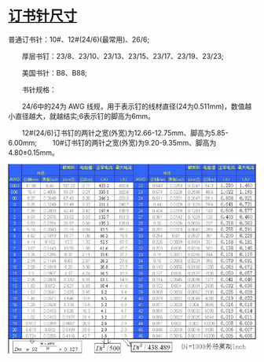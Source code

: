 # [订书针尺寸](https://www.cnblogs.com/mingzhang/p/7798740.html)

普通订书针：10#、12#(24/6)(最常用)、26/6;

　　厚层书钉：23/8、23/10、23/13、23/15、23/17、23/19、23/23;

　　美国书针：B8、B88;

　　书针规格：

　　24/6中的24为 AWG 线规，用于表示钉的线材直径(24为0.511mm)，数值越小直径越大，就越结实;6表示钉的脚高为6mm。

　　12#(24/6)订书钉的两针之宽(外宽)为12.66-12.75mm、脚高为5.85-6.00mm;
　　10#订书钉的两针之宽(外宽)为9.20-9.35mm、脚高为4.80±0.15mm。

 



![AWG线规对照表](..\img\AWG尺寸对照图.jpg)